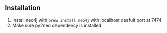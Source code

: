 Installation
------------

1. Install neo4j with `brew install neo4j` with localhost deafult port at 7474
2. Make sure py2neo dependency is installed
